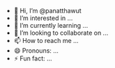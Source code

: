 - 👋 Hi, I’m @panatthawut
- 👀 I’m interested in ...
- 🌱 I’m currently learning ...
- 💞️ I’m looking to collaborate on ...
- 📫 How to reach me ...
- 😄 Pronouns: ...
- ⚡ Fun fact: ...

<!---
panatthawut/panatthawut is a ✨ special ✨ repository because its `README.md` (this file) appears on your GitHub profile.
You can click the Preview link to take a look at your changes.
--->
